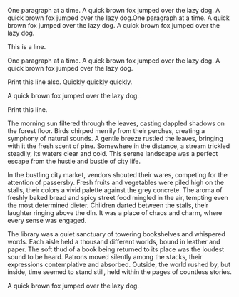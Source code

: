 One paragraph at a time.
A quick brown fox jumped over the lazy dog.
A quick brown fox jumped over the lazy dog.One paragraph at a time.
A quick brown fox jumped over the lazy dog.
A quick brown fox jumped over the lazy dog.

This is a line.

One paragraph at a time.
A quick brown fox jumped over the lazy dog.
A quick brown fox jumped over the lazy dog.

Print this line also. Quickly quickly quickly.

A quick brown fox jumped over the lazy dog.

Print this line.

The morning sun filtered through the leaves, casting dappled shadows on the forest floor. Birds chirped merrily from their perches, creating a symphony of natural sounds. A gentle breeze rustled the leaves, bringing with it the fresh scent of pine. Somewhere in the distance, a stream trickled steadily, its waters clear and cold. This serene landscape was a perfect escape from the hustle and bustle of city life.

In the bustling city market, vendors shouted their wares, competing for the attention of passersby. Fresh fruits and vegetables were piled high on the stalls, their colors a vivid palette against the grey concrete. The aroma of freshly baked bread and spicy street food mingled in the air, tempting even the most determined dieter. Children darted between the stalls, their laughter ringing above the din. It was a place of chaos and charm, where every sense was engaged.

The library was a quiet sanctuary of towering bookshelves and whispered words. Each aisle held a thousand different worlds, bound in leather and paper. The soft thud of a book being returned to its place was the loudest sound to be heard. Patrons moved silently among the stacks, their expressions contemplative and absorbed. Outside, the world rushed by, but inside, time seemed to stand still, held within the pages of countless stories.


A quick brown fox jumped over the lazy dog.